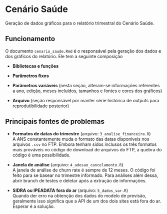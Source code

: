 # Cenário Saúde

Geração de dados gráficos para o relatório trimestral do Cenário Saúde.

## Funcionamento

O documento `cenario_saude.Rmd` é o responsável pela geração dos dados e dos gráficos do relatório. Ele tem a seguinte composição

-   **Bibliotecas e funções**

-   **Parâmetros fixos**

-   **Parâmetros variáveis** (nesta seção, alteram-se informações referentes a ano, edição, meses incluídos, tamanhos e fontes e cores dos gráficos)

-   **Arquivo** (seção responsável por manter série histórica de outputs para reprodutibilidade posterior)

## Principais fontes de problemas

-   **Formatos de datas do trimestre** (arquivo: `3_analise_financeira.R`)  
    A ANS constantemente muda o formato das datas disponíveis nos arquivos `.csv` no FTP. Embora tenham sidos inclusos os três formatos mais prováveis no código de download de arquivos do FTP, a quebra do código é uma possibilidade.

-   **Janela de análise** (arquivo: `4_adesao_cancelamento.R`)  
    A janela de análise de churn rate é sempre de 12 meses. O código foi feito para se basear no trimestre informado. Para análises além dessa, abrir branch de testes e deletar após a extração de informações.

-   **SIDRA ou IPEADATA fora do ar** (arquivo: `5_dados_var.R`)  
    Quando der erro na obtenção dos dados do modelo de previsão, geralmente isso significa que a API de um dos dois sites está fora do ar. Esperar é a solução.

